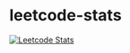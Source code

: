 # leetcode-stats

[![Leetcode Stats](https://leetcard.jacoblin.cool/MikSuki)](https://leetcode.com/MikSuki)
